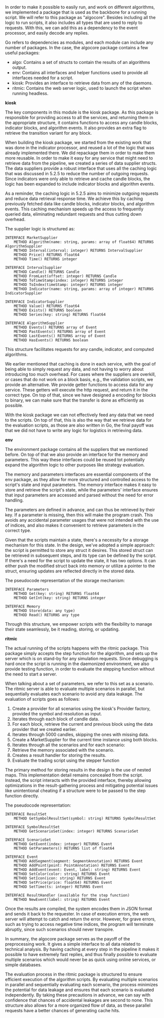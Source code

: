
In order to make it possible to easily run, and work on different algorithms, we implemented a package that is used as the backbone for a running script. We will refer to this package as "algocore". Besides including all the logic to run scripts, it also includes all types that are used to reply to requests. With this, we can add this as a dependency to the event processor, and easily decode any replies.

Go refers to dependencies as modules, and each module can include any number of packages. In the case, the algocore package contains a few useful packages:

 - algo: Contains a set of structs to contain the results of an algorithms output.
 - env: Contains all interfaces and helper functions used to provide all interfaces needed for a script.
 - kiosk: Provides an interface to retrieve data from any of the daemons.
 - ritmic: Contains the web server logic, used to launch the script when running headless.

**kiosk**

The key components in this module is the kiosk package. As this package is responsible for providing access to all the services, and returning them in the appropriate structure, it contains functions to access any candle blocks, indicator blocks, and algorithm events. It also provides an extra flag to retrieve the transition variant for any block.

When building the kiosk package, we started from the existing work that was done in the indicator processor, and reused a lot of the logic that was already implemented there. We did repackage them in order to make them more reusable. In order to make it easy for any service that might need to retrieve data from the pipeline, we created a series of data supplier structs. The data suppliers provide a robust interface that uses all the caching logic that was discussed in 5.2.5 to reduce the number of outgoing requests. Since indicators were only able to retrieve and cache candle blocks, the logic has been expanded to include indicator blocks and algorithm events.

As a reminder, the caching logic in 5.2.5 aims to minimize outgoing requests and reduce data retrieval response time. We achieve this by caching previously fetched data like candle blocks, indicator blocks, and algorithm events. This caching mechanism speeds up the access to frequently queried data, eliminating redundant requests and thus cutting down overhead.

The supplier logic is structured as:

```
INTERFACE MarketSupplier
    METHOD Algorithm(name: string, params: array of float64) RETURNS AlgorithmSupplier
    METHOD Interval(interval: integer) RETURNS IntervalSupplier
    METHOD Price() RETURNS float64
    METHOD Time() RETURNS integer

INTERFACE IntervalSupplier
    METHOD Candle() RETURNS Candle
    METHOD FromLast(offset: integer) RETURNS Candle
    METHOD ToTimeStamp(index: integer) RETURNS integer
    METHOD ToIndex(timeStamp: integer) RETURNS integer
    METHOD Indicator(name: string, params: array of integer) RETURNS IndicatorSupplier

INTERFACE IndicatorSupplier
    METHOD Value() RETURNS float64
    METHOD Exists() RETURNS boolean
    METHOD Series(key: string) RETURNS float64

INTERFACE AlgorithmSupplier
    METHOD Events() RETURNS array of Event
    METHOD PastEvents() RETURNS array of Event
    METHOD LastEvents() RETURNS array of Event
    METHOD HasEvents() RETURNS boolean
```

This structure facilitates requests for any candle, indicator, and computed algorithms.

<!-- Insert a figure here showing the hierarchy? -->

We earlier mentioned that caching is done in each service, with the goal of being able to simply request any data, and not having to worry about introducing too much overhead. For cases where the suppliers are overkill, or cases that do not work on a block basis, e.g., the validation scripts, we provide an alternative. We provide getter functions to access data for any service. These getters will execute the http request, and return it in the correct type. On top of that, since we have designed a encoding for blocks to binary, we can make sure that the transfer is done as efficiently as possible.

With the kiosk package we can not effectively feed any data that we need to the scripts. On top of that, this is also the way that we retrieve data for the evaluation scripts, as those are also written in Go, the final payoff was that we did not have to write any logic for logistics in retrieving data.

**env**

The environment package contains all the suppliers that we mentioned before. On top of that we also provide an interface for the memory and parameters. This way these interfaces could be reused tot potentially expand the algorithm logic to other purposes like strategy evaluation.

The memory and parameters interfaces are essential components of the env package, as they allow for more structured and controlled access to the script's state and input parameters. The memory interface makes it easy to store and retrieve the script's state, while the parameters' interface ensures that input parameters are accessed and parsed without the need for error handling.

The parameters are defined in advance, and can thus be retrieved by their key. If a parameter is missing, then this will make the program crash. This avoids any accidental parameter usages that were not intended with the use of indices, and also makes it convenient to retrieve parameters in the correct type.

Given that the scripts maintain a state, there's a necessity for a storage mechanism for this state. In the design, we've adopted a simple approach: the script is permitted to store any struct it desires. This stored struct can be retrieved in subsequent steps, and its type can be defined by the script. If there's a need for the script to update the state, it has two options. It can either push the modified struct back into memory or utilize a pointer to the struct, ensuring updates are reflected directly in the stored data.

The pseudocode representation of the storage mechanism:

```
INTERFACE Parameters
    METHOD Get(key: string) RETURNS float64
    METHOD GetInt(key: string) RETURNS integer

INTERFACE Memory
    METHOD Store(data: any type)
    METHOD Read() RETURNS any type

```

Through this structure, we empower scripts with the flexibility to manage their state seamlessly, be it reading, storing, or updating.

**ritmic**

The actual running of the scripts happens with the ritmic package. This package simply accepts the step function for the algorithm, and sets up the server which is on stand-by for any simulation requests. Since debugging is hard once the script is running in the daemonized environment, we also provide testing function, in order to evaluate the stepping function without the need to start a server.

When talking about a set of parameters, we refer to this set as a scenario. The ritmic server is able to evaluate multiple scenarios in parallel, but sequentially evaluates each scenario to avoid any data leakage. The evaluation of scripts goes as follows:

1. Create a provider for all scenarios using the kiosk's Provider factory, provided the symbol and resolution as input.
2. Iterates through each block of candle data.
3. For each block, retrieve the current and previous block using the data provider that we created earlier.
4. Iterates through 5000 candles, skipping the ones with missing data.
5. Create a MarketSupplier for the current time instance using both blocks.
6. Iterates through all the scenarios and for each scenario:
7. Retrieve the memory associated with the scenario.
8. Creates a result handler for storing the results.
9. Evaluate the trading script using the stepper function

The primary method for storing results in the design is the use of nested maps. This implementation detail remains concealed from the script. Instead, the script interacts with the provided interface, thereby allowing optimizations in the result-gathering process and mitigating potential issues like unintentional cheating if a structure were to be passed to the step function directly.

The pseudocode representation:

```
INTERFACE ResultSet
    METHOD GetSymbolResultSet(symbol: string) RETURNS SymbolResultSet

INTERFACE SymbolResultSet
    METHOD GetScenarioSet(index: integer) RETURNS ScenarioSet

INTERFACE ScenarioSet
    METHOD GetEvent(index: integer) RETURNS Event
    METHOD GetParameters() RETURNS list of float64

INTERFACE Event
    METHOD AddSegment(segment: SegmentAnnotation) RETURNS Event
    METHOD AddPoint(point: PointAnnotation) RETURNS Event
    METHOD AddEvent(event: Event, label: string) RETURNS Event
    METHOD SetColor(color: string) RETURNS Event
    METHOD SetIcon(icon: string) RETURNS Event
    METHOD SetPrice(price: float64) RETURNS Event
    METHOD SetTime(ts: integer) RETURNS Event

INTERFACE ResultHandler (available for the step function)
    METHOD NewEvent(label: string) RETURNS Event
```

Once the results are compiled, the system encodes them in JSON format and sends it back to the requester. In case of execution errors, the web server will attempt to catch and return the error. However, for grave errors, such as trying to access negative time indices, the program will terminate abruptly, since such scenarios should never transpire.

In summary, the algocore package serves as the payoff of the preprocessing work. It gives a simple interface to all data related to technical analysis. By having caching at every step in the pipeline it makes it possible to have extremely fast replies, and thus finally possible to evaluate multiple scenarios which would never be as quick using online services, or simple databases.

The evaluation process in the ritmic package is structured to ensure efficient execution of the algorithm scripts. By evaluating multiple scenarios in parallel and sequentially evaluating each scenario, the process minimizes the potential for data leakage and ensures that each scenario is evaluated independently. By taking these precautions in advance, we can say with confidence that chances of accidental leakages are second to none. This structure also allows for a more organized flow of data, as these parallel requests have a better chances of generating cache hits.